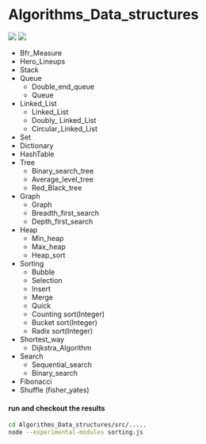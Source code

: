 Algorithms_Data_structures
=============
![](https://img.shields.io/badge/node-%3E8.16.2-green?style=flat)
![](https://img.shields.io/badge/language-Javascript-blue?style=flat)

  * Bfr_Measure
  * Hero_Lineups
  * Stack
  * Queue
    * Double_end_queue
    * Queue
  * Linked_List
    * Linked_List
    * Doubly_ Linked_List
    * Circular_Linked_List
  * Set
  * Dictionary
  * HashTable
  * Tree
    * Binary_search_tree
    * Average_level_tree
    * Red_Black_tree
  * Graph
    * Graph
    * Breadth_first_search
    * Depth_first_search
  * Heap
    * Min_heap
    * Max_heap
    * Heap_sort
  * Sorting
    * Bubble
    * Selection
    * Insert
    * Merge
    * Quick
    * Counting sort(Integer)
    * Bucket sort(Integer)
    * Radix sort(Integer)
  * Shortest_way
    * Dijkstra_Algorithm
  * Search
    * Sequential_search
    * Binary_search
  * Fibonacci
  * Shuffle (fisher_yates)


#### run and checkout the results

```sh
cd Algorithms_Data_structures/src/.....
node --experimental-modules sorting.js
```

